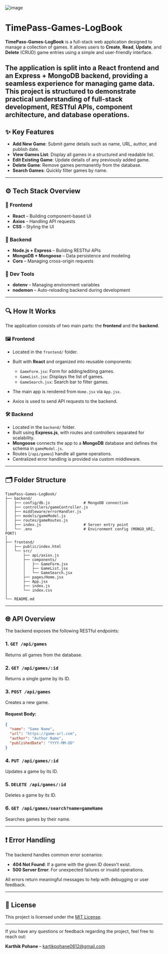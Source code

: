 ![image](https://github.com/user-attachments/assets/666318bc-3d70-48f4-9939-a44493a1fc64)

# TimePass-Games-LogBook

**TimePass-Games-LogBook** is a full-stack web application designed to manage a collection of games. It allows users to **Create**, **Read**, **Update**, and **Delete** (CRUD) game entries using a simple and user-friendly interface.

The application is split into a **React** frontend and an **Express** + **MongoDB** backend, providing a seamless experience for managing game data. This project is structured to demonstrate practical understanding of full-stack development, RESTful APIs, component architecture, and database operations.
---

## ✨ Key Features

* **Add New Game**: Submit game details such as name, URL, author, and publish date.
* **View Games List**: Display all games in a structured and readable list.
* **Edit Existing Game**: Update details of any previously added game.
* **Delete Game**: Remove games permanently from the database.
* **Search Games**: Quickly filter games by name.

---

## ⚙️ Tech Stack Overview

### 🔹 Frontend

* **React** – Building component-based UI
* **Axios** – Handling API requests
* **CSS** – Styling the UI

### 🔹 Backend

* **Node.js + Express** – Building RESTful APIs
* **MongoDB + Mongoose** – Data persistence and modeling
* **Cors** – Managing cross-origin requests

### 🔹 Dev Tools

* **dotenv** – Managing environment variables
* **nodemon** – Auto-reloading backend during development

---

## 🔍 How It Works

The application consists of two main parts: the **frontend** and the **backend**.

### 🖼️ Frontend

* Located in the `frontend/` folder.
* Built with **React** and organized into reusable components:

  * `GameForm.jsx`: Form for adding/editing games.
  * `GameList.jsx`: Displays the list of games.
  * `GameSearch.jsx`: Search bar to filter games.
* The main app is rendered from `Home.jsx` via `App.jsx`.
* Axios is used to send API requests to the backend.

### 🛠️ Backend

* Located in the `backend/` folder.
* Built using **Express.js**, with routes and controllers separated for scalability.
* **Mongoose** connects the app to a **MongoDB** database and defines the schema in `gameModel.js`.
* Routes (`/api/games`) handle all game operations.
* Centralized error handling is provided via custom middleware.

---

## 🗂️ Folder Structure

```
TimePass-Games-LogBook/
├── backend/
│   ├── config/db.js               # MongoDB connection
│   ├── controllers/gameController.js
│   ├── middleware/errorHandler.js
│   ├── models/gameModel.js
│   ├── routes/gameRoutes.js
│   ├── index.js                   # Server entry point
│   └── .env                       # Environment config (MONGO_URI, PORT)
│
├── frontend/
│   ├── public/index.html
│   └── src/
│       ├── api/axios.js
│       ├── components/
│       │   ├── GameForm.jsx
│       │   ├── GameList.jsx
│       │   └── GameSearch.jsx
│       ├── pages/Home.jsx
│       ├── App.jsx
│       ├── index.js
│       └── index.css
│
└── README.md
```

---

## 🌐 API Overview

The backend exposes the following RESTful endpoints:

### 1. `GET /api/games`

Returns all games from the database.

### 2. `GET /api/games/:id`

Returns a single game by its ID.

### 3. `POST /api/games`

Creates a new game.

#### Request Body:

```json
{
  "name": "Game Name",
  "url": "https://game-url.com",
  "author": "Author Name",
  "publishedDate": "YYYY-MM-DD"
}
```

### 4. `PUT /api/games/:id`

Updates a game by its ID.

### 5. `DELETE /api/games/:id`

Deletes a game by its ID.

### 6. `GET /api/games/search?name=gameName`

Searches games by their name.

---

## ❗ Error Handling

The backend handles common error scenarios:

* **404 Not Found**: If a game with the given ID doesn't exist.
* **500 Server Error**: For unexpected failures or invalid operations.

All errors return meaningful messages to help with debugging or user feedback.

---

## 📄 License

This project is licensed under the [MIT License](LICENSE).

---

If you have any questions or feedback regarding the project, feel free to reach out:

**Karthik Pohane** – [kartikpohane0612@gmail.com](mailto:kartikpohane0612@gmail.com)


